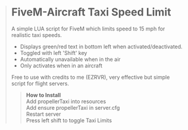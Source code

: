 > # FiveM-Aircraft Taxi Speed Limit #
> A simple LUA script for FiveM which limits speed to 15 mph for realistic taxi speeds. 
> 
> - Displays green/red text in bottom left when activated/deactivated.
> - Toggled with left 'Shift' key
> - Automatically unavailable when in the air
> - Only activates when in an aircraft
>   
> 
> Free to use with credits to me (EZRVR), very effective but simple script for flight servers. 
>
> > <strong> How to Install </strong> <Br>
> > Add propellerTaxi into resources <br>
> > Add ensure propellerTaxi in server.cfg <br>
> > Restart server <br>
> > Press left shift to toggle Taxi Limits <br>

